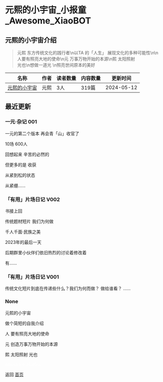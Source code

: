 # 元熙的小宇宙_小报童_Awesome_XiaoBOT

## 元熙的小宇宙介绍
> 元熙 东方传统文化的践行者\n以TA 的「人生」 展现文化的多种可能性\n\n人要有照亮大地的使命\n元 万事万物开始的本源\n熙 太阳照射  
光也\n想做一道光 \n照亮世间原本的美好  
  


|名称|作者|读者数量|内容数量|更新时间|
|---|---|---|---|---|
|[元熙的小宇宙](https://xiaobot.net/p/AAMYuanXi?refer=0b133df9-27dc-423b-8101-639049001c13)|元熙|3人|319篇|2024-05-12|

## 最近更新
### 一元·杂记 001

一元的第二个版本 再会青「山」收官了

10场 600人

回想起来 辛苦的必然的

但更多的是 收获

从紧到松的状态

从紧绷......

### 「有用」片场日记 V002

书接上回

传统题材短片 我们为何做

千人千面·民族之美

2023年的最后一天

后期群里小伙伴们依旧热烈的讨论着修改着

有......

### 「有用」片场日记 V001

传统文化短片到底在传递些什么？我们为何而做？ 做给谁看？ ......

### None

元熙的小宇宙



做个简短的自我介绍



人 要有照亮大地的使命

元 创造万事万物开始的本源

熙 太阳照射 光也


<a href="https://github.com/Reno9527/awesome-xiaobot" style="color: white; text-decoration: none;">awesome-xiaobot</a>

返回 [首页](../README.md)
